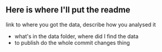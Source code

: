 ## Here is where I'll put the readme

link to where you got the data, describe how you analysed it

- what's in the data folder, where did I find the data
- to publish do the whole commit changes thing
